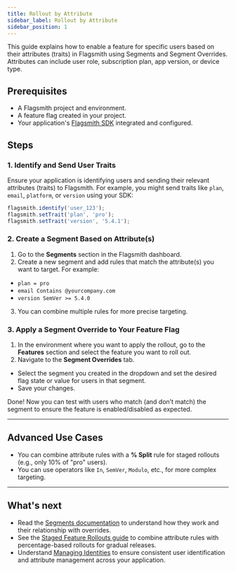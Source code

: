 ```yaml
---
title: Rollout by Attribute
sidebar_label: Rollout by Attribute
sidebar_position: 1
---
```


This guide explains how to enable a feature for specific users based on their attributes (traits) in Flagsmith using Segments and Segment Overrides. Attributes can include user role, subscription plan, app version, or device type.

## Prerequisites

- A Flagsmith project and environment.
- A feature flag created in your project.
- Your application's [Flagsmith SDK](../../sdks/) integrated and configured.

## Steps

### 1. Identify and Send User Traits

Ensure your application is identifying users and sending their relevant attributes (traits) to Flagsmith. For example, you might send traits like `plan`, `email`, `platform`, or `version` using your SDK:

```javascript
flagsmith.identify('user_123');
flagsmith.setTrait('plan', 'pro');
flagsmith.setTrait('version', '5.4.1');
```

### 2. Create a Segment Based on Attribute(s)

1. Go to the **Segments** section in the Flagsmith dashboard.
2. Create a new segment and add rules that match the attribute(s) you want to target. For example:
  - `plan = pro`
  - `email Contains @yourcompany.com`
  - `version SemVer >= 5.4.0`
3. You can combine multiple rules for more precise targeting.

### 3. Apply a Segment Override to Your Feature Flag

1. In the environment where you want to apply the rollout, go to the **Features** section and select the feature you want to roll out.
2. Navigate to the **Segment Overrides** tab.
- Select the segment you created in the dropdown and set the desired flag state or value for users in that segment.
- Save your changes.

Done! Now you can test with users who match (and don’t match) the segment to ensure the feature is enabled/disabled as expected.

---

## Advanced Use Cases

- You can combine attribute rules with a **% Split** rule for staged rollouts (e.g., only 10% of "pro" users).
- You can use operators like `In`, `SemVer`, `Modulo`, etc., for more complex targeting.

---

## What's next

- Read the [Segments documentation](../../basic-features/segments.md) to understand how they work and their relationship with overrides.
- See the [Staged Feature Rollouts guide](../rollout-by-percentage.md) to combine attribute rules with percentage-based rollouts for gradual releases.
- Understand [Managing Identities](../../basic-features/managing-identities.md) to ensure consistent user identification and attribute management across your application.
